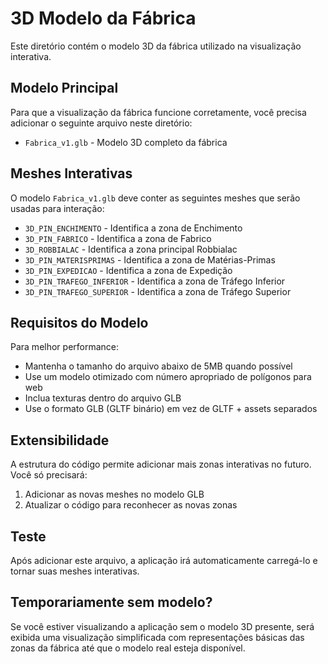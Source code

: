 
# 3D Modelo da Fábrica

Este diretório contém o modelo 3D da fábrica utilizado na visualização interativa.

## Modelo Principal

Para que a visualização da fábrica funcione corretamente, você precisa adicionar o seguinte arquivo neste diretório:

- `Fabrica_v1.glb` - Modelo 3D completo da fábrica

## Meshes Interativas

O modelo `Fabrica_v1.glb` deve conter as seguintes meshes que serão usadas para interação:

- `3D_PIN_ENCHIMENTO` - Identifica a zona de Enchimento
- `3D_PIN_FABRICO` - Identifica a zona de Fabrico 
- `3D_ROBBIALAC` - Identifica a zona principal Robbialac
- `3D_PIN_MATERISPRIMAS` - Identifica a zona de Matérias-Primas
- `3D_PIN_EXPEDICAO` - Identifica a zona de Expedição
- `3D_PIN_TRAFEGO_INFERIOR` - Identifica a zona de Tráfego Inferior
- `3D_PIN_TRAFEGO_SUPERIOR` - Identifica a zona de Tráfego Superior

## Requisitos do Modelo

Para melhor performance:
- Mantenha o tamanho do arquivo abaixo de 5MB quando possível
- Use um modelo otimizado com número apropriado de polígonos para web
- Inclua texturas dentro do arquivo GLB
- Use o formato GLB (GLTF binário) em vez de GLTF + assets separados

## Extensibilidade

A estrutura do código permite adicionar mais zonas interativas no futuro. Você só precisará:
1. Adicionar as novas meshes no modelo GLB
2. Atualizar o código para reconhecer as novas zonas

## Teste

Após adicionar este arquivo, a aplicação irá automaticamente carregá-lo e tornar suas meshes interativas.

## Temporariamente sem modelo?

Se você estiver visualizando a aplicação sem o modelo 3D presente, será exibida uma visualização simplificada com representações básicas das zonas da fábrica até que o modelo real esteja disponível.
